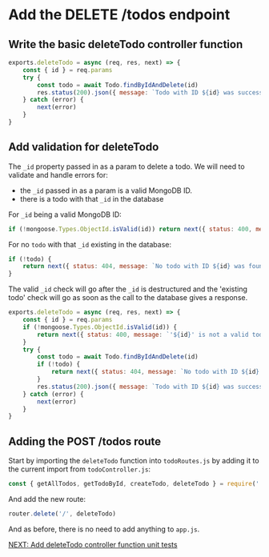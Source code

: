 # Add the DELETE /todos endpoint

## Write the basic deleteTodo controller function

```javascript
exports.deleteTodo = async (req, res, next) => {
    const { id } = req.params
    try {
        const todo = await Todo.findByIdAndDelete(id)
        res.status(200).json({ message: `Todo with ID ${id} was successfully deleted` })
    } catch (error) {
        next(error)
    }
}
```

## Add validation for deleteTodo

The `_id` property passed in as a param to delete a todo. We will need to validate and handle errors for:
- the `_id` passed in as a param is a valid MongoDB ID.
- there is a todo with that `_id` in the database

For `_id` being a valid MongoDB ID:

```javascript
if (!mongoose.Types.ObjectId.isValid(id)) return next({ status: 400, message: `'${id}' is not a valid todo ID` })
```

For no `todo` with that `_id` existing in the database:

```javascript
if (!todo) {
    return next({ status: 404, message: `No todo with ID ${id} was found in the database` })
}
```

The valid `_id` check will go after the `_id` is destructured and the 'existing todo' check will go as soon as the call to the database gives a response.

```javascript
exports.deleteTodo = async (req, res, next) => {
    const { id } = req.params
    if (!mongoose.Types.ObjectId.isValid(id)) {
        return next({ status: 400, message: `'${id}' is not a valid todo ID` })
    }
    try {
        const todo = await Todo.findByIdAndDelete(id)
        if (!todo) {
            return next({ status: 404, message: `No todo with ID ${id} was found in the database` })
        }
        res.status(200).json({ message: `Todo with ID ${id} was successfully deleted` })
    } catch (error) {
        next(error)
    }
}
```

## Adding the POST /todos route

Start by importing the `deleteTodo` function into `todoRoutes.js` by adding it to the current import from `todoController.js`:

```javascript
const { getAllTodos, getTodoById, createTodo, deleteTodo } = require('../controllers/todoController')
```

And add the new route:

```javascript
router.delete('/', deleteTodo)
```

And as before, there is no need to add anything to `app.js`.

[NEXT: Add deleteTodo controller function unit tests](4b_deleteTodo_unitTests.md)

